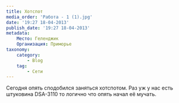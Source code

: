 ```yaml
---
title: Хотспот
media_order: 'Работа - 1 (1).jpg'
date: '19:27 18-04-2013'
publish_date: '19:27 18-04-2013'
metadata:
    Место: Геленджик
    Организация: Приморье
taxonomy:
    category:
        - Blog
    tag:
        - Сети
---
```


Сегодня опять сподобился заняться хотспотом. Раз уж у нас есть штуковина DSA-3110 то логично что опять начал её мучать.